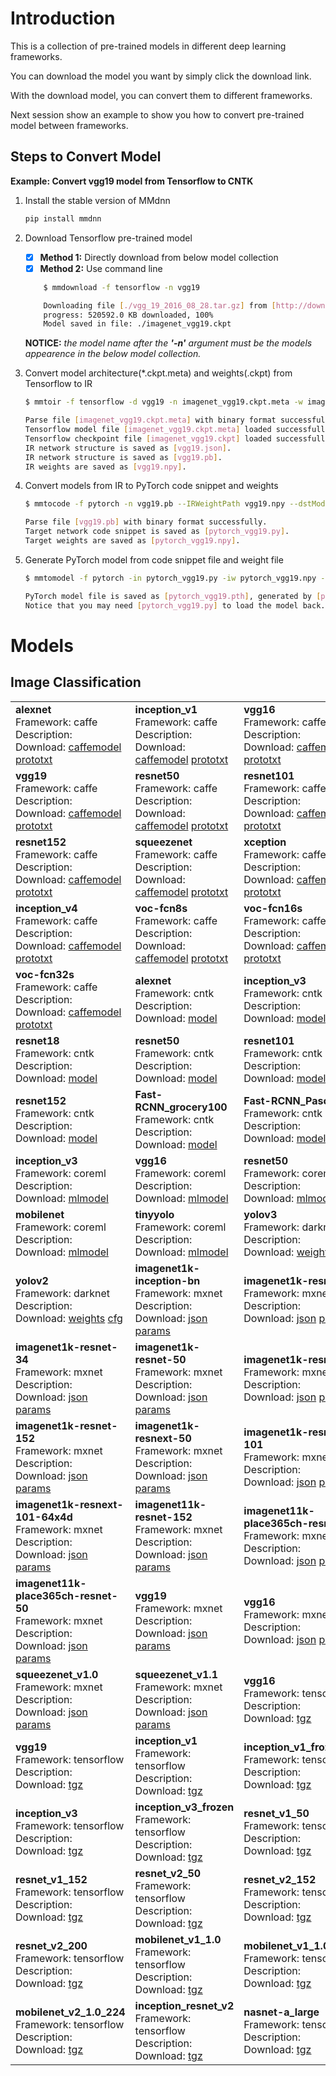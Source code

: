 # Introduction

This is a collection of pre-trained models in different deep learning frameworks.

You can download the model you want by simply click the download link.

With the download model, you can convert them to different frameworks.

Next session show an example to show you how to convert pre-trained model between frameworks.

## Steps to Convert Model

**Example: Convert vgg19 model from Tensorflow to CNTK**

1. Install the stable version of MMdnn
    ```bash
    pip install mmdnn
    ```
2. Download Tensorflow pre-trained model
    - [x] **Method 1:** Directly download from below model collection
    - [x] **Method 2:** Use command line
    ```bash
        $ mmdownload -f tensorflow -n vgg19

        Downloading file [./vgg_19_2016_08_28.tar.gz] from [http://download.tensorflow.org/models/vgg_19_2016_08_28.tar.gz]
        progress: 520592.0 KB downloaded, 100%
        Model saved in file: ./imagenet_vgg19.ckpt
    ```
    **NOTICE:** _the model name after the **'-n'** argument must be the models appearence in the below model collection._

3. Convert model architecture(*.ckpt.meta) and weights(.ckpt) from Tensorflow to IR
    ```bash
    $ mmtoir -f tensorflow -d vgg19 -n imagenet_vgg19.ckpt.meta -w imagenet_vgg19.ckpt  --dstNodeName MMdnn_Output

    Parse file [imagenet_vgg19.ckpt.meta] with binary format successfully.
    Tensorflow model file [imagenet_vgg19.ckpt.meta] loaded successfully.
    Tensorflow checkpoint file [imagenet_vgg19.ckpt] loaded successfully. [38] variables loaded.
    IR network structure is saved as [vgg19.json].
    IR network structure is saved as [vgg19.pb].
    IR weights are saved as [vgg19.npy].
    ```
4. Convert models from IR to PyTorch code snippet and weights
    ```bash
    $ mmtocode -f pytorch -n vgg19.pb --IRWeightPath vgg19.npy --dstModelPath pytorch_vgg19.py -dw pytorch_vgg19.npy

    Parse file [vgg19.pb] with binary format successfully.
    Target network code snippet is saved as [pytorch_vgg19.py].
    Target weights are saved as [pytorch_vgg19.npy].
    ```
5. Generate PyTorch model from code snippet file and weight file
    ```bash
    $ mmtomodel -f pytorch -in pytorch_vgg19.py -iw pytorch_vgg19.npy --o pytorch_vgg19.pth

    PyTorch model file is saved as [pytorch_vgg19.pth], generated by [pytorch_vgg19.py] and [pytorch_vgg19.npy].
    Notice that you may need [pytorch_vgg19.py] to load the model back.
    ```


# Models

## Image Classification

| | | |
|-|-|-|
|<b>alexnet</b><br />Framework: caffe<br />Description: <br />Download: [caffemodel](http://dl.caffe.berkeleyvision.org/bvlc_alexnet.caffemodel) [prototxt](https://raw.githubusercontent.com/BVLC/caffe/master/models/bvlc_alexnet/deploy.prototxt) <br />|<b>inception_v1</b><br />Framework: caffe<br />Description: <br />Download: [caffemodel](http://dl.caffe.berkeleyvision.org/bvlc_googlenet.caffemodel) [prototxt](https://raw.githubusercontent.com/BVLC/caffe/master/models/bvlc_googlenet/deploy.prototxt) <br />|<b>vgg16</b><br />Framework: caffe<br />Description: <br />Download: [caffemodel](http://data.mxnet.io/models/imagenet/test/caffe/VGG_ILSVRC_16_layers.caffemodel) [prototxt](https://gist.githubusercontent.com/ksimonyan/211839e770f7b538e2d8/raw/c3ba00e272d9f48594acef1f67e5fd12aff7a806/VGG_ILSVRC_16_layers_deploy.prototxt) <br />
|<b>vgg19</b><br />Framework: caffe<br />Description: <br />Download: [caffemodel](http://data.mxnet.io/models/imagenet/test/caffe/VGG_ILSVRC_19_layers.caffemodel) [prototxt](https://gist.githubusercontent.com/ksimonyan/3785162f95cd2d5fee77/raw/bb2b4fe0a9bb0669211cf3d0bc949dfdda173e9e/VGG_ILSVRC_19_layers_deploy.prototxt) <br />|<b>resnet50</b><br />Framework: caffe<br />Description: <br />Download: [caffemodel](http://data.mxnet.io/models/imagenet/test/caffe/ResNet-50-model.caffemodel) [prototxt](http://data.mxnet.io/models/imagenet/test/caffe/ResNet-50-deploy.prototxt) <br />|<b>resnet101</b><br />Framework: caffe<br />Description: <br />Download: [caffemodel](http://data.mxnet.io/models/imagenet/test/caffe/ResNet-101-model.caffemodel) [prototxt](http://data.mxnet.io/models/imagenet/test/caffe/ResNet-101-deploy.prototxt) <br />
|<b>resnet152</b><br />Framework: caffe<br />Description: <br />Download: [caffemodel](http://data.mxnet.io/models/imagenet/test/caffe/ResNet-152-model.caffemodel) [prototxt](http://data.mxnet.io/models/imagenet/test/caffe/ResNet-152-deploy.prototxt) <br />|<b>squeezenet</b><br />Framework: caffe<br />Description: <br />Download: [caffemodel](https://github.com/DeepScale/SqueezeNet/raw/master/SqueezeNet_v1.1/squeezenet_v1.1.caffemodel) [prototxt](https://raw.githubusercontent.com/DeepScale/SqueezeNet/master/SqueezeNet_v1.1/deploy.prototxt) <br />|<b>xception</b><br />Framework: caffe<br />Description: <br />Download: [caffemodel](http://mmdnn.eastasia.cloudapp.azure.com:89/models/caffe/xception.caffemodel) [prototxt](http://mmdnn.eastasia.cloudapp.azure.com:89/models/caffe/xception_deploy.prototxt) <br />
|<b>inception_v4</b><br />Framework: caffe<br />Description: <br />Download: [caffemodel](http://mmdnn.eastasia.cloudapp.azure.com:89/models/caffe/inception-v4.caffemodel) [prototxt](http://mmdnn.eastasia.cloudapp.azure.com:89/models/caffe/inception-v4_deploy.prototxt) <br />|<b>voc-fcn8s</b><br />Framework: caffe<br />Description: <br />Download: [caffemodel](http://dl.caffe.berkeleyvision.org/fcn8s-heavy-pascal.caffemodel) [prototxt](https://raw.githubusercontent.com/shelhamer/fcn.berkeleyvision.org/master/voc-fcn8s/deploy.prototxt) <br />|<b>voc-fcn16s</b><br />Framework: caffe<br />Description: <br />Download: [caffemodel](http://dl.caffe.berkeleyvision.org/fcn16s-heavy-pascal.caffemodel) [prototxt](http://mmdnn.eastasia.cloudapp.azure.com:89/models/caffe/voc-fcn16s_deploy.prototxt) <br />
|<b>voc-fcn32s</b><br />Framework: caffe<br />Description: <br />Download: [caffemodel](http://dl.caffe.berkeleyvision.org/fcn32s-heavy-pascal.caffemodel) [prototxt](http://mmdnn.eastasia.cloudapp.azure.com:89/models/caffe/voc-fcn32s_deploy.prototxt) <br />|<b>alexnet</b><br />Framework: cntk<br />Description: <br />Download: [model](https://www.cntk.ai/Models/CNTK_Pretrained/AlexNet_ImageNet_CNTK.model) <br />|<b>inception_v3</b><br />Framework: cntk<br />Description: <br />Download: [model](https://www.cntk.ai/Models/CNTK_Pretrained/InceptionV3_ImageNet_CNTK.model) <br />
|<b>resnet18</b><br />Framework: cntk<br />Description: <br />Download: [model](https://www.cntk.ai/Models/CNTK_Pretrained/ResNet18_ImageNet_CNTK.model) <br />|<b>resnet50</b><br />Framework: cntk<br />Description: <br />Download: [model](https://www.cntk.ai/Models/CNTK_Pretrained/ResNet50_ImageNet_CNTK.model) <br />|<b>resnet101</b><br />Framework: cntk<br />Description: <br />Download: [model](https://www.cntk.ai/Models/CNTK_Pretrained/ResNet101_ImageNet_CNTK.model) <br />
|<b>resnet152</b><br />Framework: cntk<br />Description: <br />Download: [model](https://www.cntk.ai/Models/CNTK_Pretrained/ResNet152_ImageNet_CNTK.model) <br />|<b>Fast-RCNN_grocery100</b><br />Framework: cntk<br />Description: <br />Download: [model](https://www.cntk.ai/Models/FRCN_Grocery/Fast-RCNN_grocery100.model) <br />|<b>Fast-RCNN_Pascal</b><br />Framework: cntk<br />Description: <br />Download: [model](https://www.cntk.ai/Models/FRCN_Pascal/Fast-RCNN.model) <br />
|<b>inception_v3</b><br />Framework: coreml<br />Description: <br />Download: [mlmodel](https://docs-assets.developer.apple.com/coreml/models/Inceptionv3.mlmodel) <br />|<b>vgg16</b><br />Framework: coreml<br />Description: <br />Download: [mlmodel](https://docs-assets.developer.apple.com/coreml/models/VGG16.mlmodel) <br />|<b>resnet50</b><br />Framework: coreml<br />Description: <br />Download: [mlmodel](https://docs-assets.developer.apple.com/coreml/models/Resnet50.mlmodel) <br />
|<b>mobilenet</b><br />Framework: coreml<br />Description: <br />Download: [mlmodel](https://docs-assets.developer.apple.com/coreml/models/MobileNet.mlmodel) <br />|<b>tinyyolo</b><br />Framework: coreml<br />Description: <br />Download: [mlmodel](https://s3-us-west-2.amazonaws.com/coreml-models/TinyYOLO.mlmodel) <br />|<b>yolov3</b><br />Framework: darknet<br />Description: <br />Download: [weights](https://pjreddie.com/media/files/yolov3.weights) [cfg](https://raw.githubusercontent.com/pjreddie/darknet/master/cfg/yolov3.cfg) <br />
|<b>yolov2</b><br />Framework: darknet<br />Description: <br />Download: [weights](https://pjreddie.com/media/files/yolov2.weights) [cfg](https://raw.githubusercontent.com/pjreddie/darknet/master/cfg/yolov2.cfg) <br />|<b>imagenet1k-inception-bn</b><br />Framework: mxnet<br />Description: <br />Download: [json](http://data.mxnet.io/models/imagenet/inception-bn/Inception-BN-symbol.json) [params](http://data.mxnet.io/models/imagenet/inception-bn/Inception-BN-0126.params) <br />|<b>imagenet1k-resnet-18</b><br />Framework: mxnet<br />Description: <br />Download: [json](http://data.mxnet.io/models/imagenet/resnet/18-layers/resnet-18-symbol.json) [params](http://data.mxnet.io/models/imagenet/resnet/18-layers/resnet-18-0000.params) <br />
|<b>imagenet1k-resnet-34</b><br />Framework: mxnet<br />Description: <br />Download: [json](http://data.mxnet.io/models/imagenet/resnet/34-layers/resnet-34-symbol.json) [params](http://data.mxnet.io/models/imagenet/resnet/34-layers/resnet-34-0000.params) <br />|<b>imagenet1k-resnet-50</b><br />Framework: mxnet<br />Description: <br />Download: [json](http://data.mxnet.io/models/imagenet/resnet/50-layers/resnet-50-symbol.json) [params](http://data.mxnet.io/models/imagenet/resnet/50-layers/resnet-50-0000.params) <br />|<b>imagenet1k-resnet-101</b><br />Framework: mxnet<br />Description: <br />Download: [json](http://data.mxnet.io/models/imagenet/resnet/101-layers/resnet-101-symbol.json) [params](http://data.mxnet.io/models/imagenet/resnet/101-layers/resnet-101-0000.params) <br />
|<b>imagenet1k-resnet-152</b><br />Framework: mxnet<br />Description: <br />Download: [json](http://data.mxnet.io/models/imagenet/resnet/152-layers/resnet-152-symbol.json) [params](http://data.mxnet.io/models/imagenet/resnet/152-layers/resnet-152-0000.params) <br />|<b>imagenet1k-resnext-50</b><br />Framework: mxnet<br />Description: <br />Download: [json](http://data.mxnet.io/models/imagenet/resnext/50-layers/resnext-50-symbol.json) [params](http://data.mxnet.io/models/imagenet/resnext/50-layers/resnext-50-0000.params) <br />|<b>imagenet1k-resnext-101</b><br />Framework: mxnet<br />Description: <br />Download: [json](http://data.mxnet.io/models/imagenet/resnext/101-layers/resnext-101-symbol.json) [params](http://data.mxnet.io/models/imagenet/resnext/101-layers/resnext-101-0000.params) <br />
|<b>imagenet1k-resnext-101-64x4d</b><br />Framework: mxnet<br />Description: <br />Download: [json](http://data.mxnet.io/models/imagenet/resnext/101-layers/resnext-101-64x4d-symbol.json) [params](http://data.mxnet.io/models/imagenet/resnext/101-layers/resnext-101-64x4d-0000.params) <br />|<b>imagenet11k-resnet-152</b><br />Framework: mxnet<br />Description: <br />Download: [json](http://data.mxnet.io/models/imagenet-11k/resnet-152/resnet-152-symbol.json) [params](http://data.mxnet.io/models/imagenet-11k/resnet-152/resnet-152-0000.params) <br />|<b>imagenet11k-place365ch-resnet-152</b><br />Framework: mxnet<br />Description: <br />Download: [json](http://data.mxnet.io/models/imagenet-11k-place365-ch/resnet-152-symbol.json) [params](http://data.mxnet.io/models/imagenet-11k-place365-ch/resnet-152-0000.params) <br />
|<b>imagenet11k-place365ch-resnet-50</b><br />Framework: mxnet<br />Description: <br />Download: [json](http://data.mxnet.io/models/imagenet-11k-place365-ch/resnet-50-symbol.json) [params](http://data.mxnet.io/models/imagenet-11k-place365-ch/resnet-50-0000.params) <br />|<b>vgg19</b><br />Framework: mxnet<br />Description: <br />Download: [json](http://data.mxnet.io/models/imagenet/vgg/vgg19-symbol.json) [params](http://data.mxnet.io/models/imagenet/vgg/vgg19-0000.params) <br />|<b>vgg16</b><br />Framework: mxnet<br />Description: <br />Download: [json](http://data.mxnet.io/models/imagenet/vgg/vgg16-symbol.json) [params](http://data.mxnet.io/models/imagenet/vgg/vgg16-0000.params) <br />
|<b>squeezenet_v1.0</b><br />Framework: mxnet<br />Description: <br />Download: [json](http://data.mxnet.io/models/imagenet/squeezenet/squeezenet_v1.0-symbol.json) [params](http://data.mxnet.io/models/imagenet/squeezenet/squeezenet_v1.0-0000.params) <br />|<b>squeezenet_v1.1</b><br />Framework: mxnet<br />Description: <br />Download: [json](http://data.mxnet.io/models/imagenet/squeezenet/squeezenet_v1.1-symbol.json) [params](http://data.mxnet.io/models/imagenet/squeezenet/squeezenet_v1.1-0000.params) <br />|<b>vgg16</b><br />Framework: tensorflow<br />Description: <br />Download: [tgz](http://download.tensorflow.org/models/vgg_16_2016_08_28.tar.gz) <br />
|<b>vgg19</b><br />Framework: tensorflow<br />Description: <br />Download: [tgz](http://download.tensorflow.org/models/vgg_19_2016_08_28.tar.gz) <br />|<b>inception_v1</b><br />Framework: tensorflow<br />Description: <br />Download: [tgz](http://download.tensorflow.org/models/inception_v1_2016_08_28.tar.gz) <br />|<b>inception_v1_frozen</b><br />Framework: tensorflow<br />Description: <br />Download: [tgz](https://storage.googleapis.com/download.tensorflow.org/models/inception_v1_2016_08_28_frozen.pb.tar.gz) <br />
|<b>inception_v3</b><br />Framework: tensorflow<br />Description: <br />Download: [tgz](http://download.tensorflow.org/models/inception_v3_2016_08_28.tar.gz) <br />|<b>inception_v3_frozen</b><br />Framework: tensorflow<br />Description: <br />Download: [tgz](https://storage.googleapis.com/download.tensorflow.org/models/inception_v3_2016_08_28_frozen.pb.tar.gz) <br />|<b>resnet_v1_50</b><br />Framework: tensorflow<br />Description: <br />Download: [tgz](http://download.tensorflow.org/models/resnet_v1_50_2016_08_28.tar.gz) <br />
|<b>resnet_v1_152</b><br />Framework: tensorflow<br />Description: <br />Download: [tgz](http://download.tensorflow.org/models/resnet_v1_152_2016_08_28.tar.gz) <br />|<b>resnet_v2_50</b><br />Framework: tensorflow<br />Description: <br />Download: [tgz](http://download.tensorflow.org/models/resnet_v2_50_2017_04_14.tar.gz) <br />|<b>resnet_v2_152</b><br />Framework: tensorflow<br />Description: <br />Download: [tgz](http://download.tensorflow.org/models/resnet_v2_152_2017_04_14.tar.gz) <br />
|<b>resnet_v2_200</b><br />Framework: tensorflow<br />Description: <br />Download: [tgz](http://download.tensorflow.org/models/resnet_v2_200_2017_04_14.tar.gz) <br />|<b>mobilenet_v1_1.0</b><br />Framework: tensorflow<br />Description: <br />Download: [tgz](http://download.tensorflow.org/models/mobilenet_v1_1.0_224_2017_06_14.tar.gz) <br />|<b>mobilenet_v1_1.0_frozen</b><br />Framework: tensorflow<br />Description: <br />Download: [tgz](https://storage.googleapis.com/download.tensorflow.org/models/mobilenet_v1_1.0_224_frozen.tgz) <br />
|<b>mobilenet_v2_1.0_224</b><br />Framework: tensorflow<br />Description: <br />Download: [tgz](https://storage.googleapis.com/mobilenet_v2/checkpoints/mobilenet_v2_1.0_224.tgz) <br />|<b>inception_resnet_v2</b><br />Framework: tensorflow<br />Description: <br />Download: [tgz](http://download.tensorflow.org/models/inception_resnet_v2_2016_08_30.tar.gz) <br />|<b>nasnet-a_large</b><br />Framework: tensorflow<br />Description: <br />Download: [tgz](https://storage.googleapis.com/download.tensorflow.org/models/nasnet-a_large_04_10_2017.tar.gz) <br />
